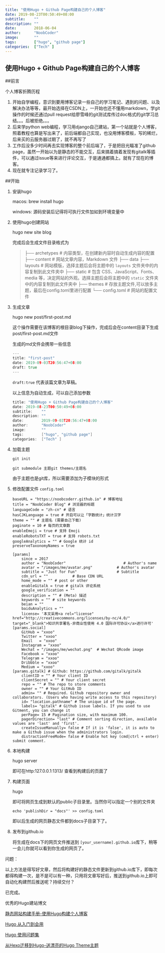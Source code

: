 ```yaml
---
title: "使用Hugo + Github Page构建自己的个人博客"
date: 2019-08-23T00:50:49+08:00
subtitle:    ""
description: ""
date:        2018-06-04
author:      "NoobCoder"
image:       ""
tags:        ["hugo", "github page"]
categories:  ["Tech" ]
---
```


## 使用Hugo + Github Page构建自己的个人博客

##前言

个人博客折腾历程

1. 开始自学编程，意识到要用博客记录一些自己的学习笔记、遇到的问题、以及解决办法等等，最开始选择在CSDN上，一开始也还不懂用markdown，学git操作的时候还通过pull request给廖雪峰的git测试库传过doc格式的git学习总结。。。后被拒绝。。。
2. 后来学python web编程，学习用django自己建站，第一个站就是个人博客，照着教程也算是写出来了，前后端都自己实现，也没用博客模板，写的稀烂，后来买的云服务器过期了，就不再写了
3. 工作后没多少时间再去实现博客的整个前后端了，于是把目光瞄准了github page，虽然一开始以为是静态的不能交互，后来搞着搞着发现有gitalk等插件，可以通过issue等来进行评论交互，于是通通都搞上。就有了现在的博客。
4. 现在就专注记录学习了。

##开始

1. 安装hugo

   macos: brew install hugo

   windows: 源码安装后记得将可执行文件加如到环境变量中

2. 使用hugo创建网站

   hugo new site blog

   完成后会生成文件目录格式为

   > ├── archetypes # 内容类型，在创建新内容时自动生成内容的配置
   > ├── content # 网站文章内容，Markdown 文件
   > ├── data
   > ├── layouts # 网站模版，选择主题后会将主题中的 `layouts` 文件夹中的内容复制到此文件夹中
   > ├── static # 包含 CSS、JavaScript、Fonts、media 等，决定网站的外观。选择主题后会将主题中的 `static` 文件夹中的内容复制到此文件夹中
   > ├── themes # 存放主题文件,可以放多主题，最后在config.toml里进行配置
   > └── config.toml # 网站的配置文件

3. 生成文章

   hugo new post/first-post.md

   这个操作需要在该博客的根目录blog下操作，完成后会在content目录下生成post/first-post.md文件

   生成的md文件会携带一些信息

   ```go
   ---
   title: "first-post"
   date: 2019-09-03T20:56:47+08:00
   draft: true
   ---
   ```

   `draft:true` 代表该篇文章为草稿。

   以上信息为自动生成，可以自己添加参数

   ```go
   title: "使用Hugo + Github Page构建自己的个人博客"
   date: 2019-08-23T00:50:49+08:00
   subtitle:    ""
   description: ""
   date:        2019-09-03T20:56:47+08:00
   author:      "NoobCoder"
   image:       ""
   tags:        ["hugo", "github page"]
   categories:  ["Tech" ]
   ```

4. 加载主题

   `git init `

   `git submodule 主题git themes/主题名`

   由于主题也是git库，所以需要添加为子模块的形式

5. 修改配置文件 `config.toml`

   ```shell
   baseURL = "https://noobcoderr.github.io" # 博客地址
   title = "NoobCoder Blog" # 浏览器的标题
   languageCode = "zh-cn" # 语言
   hasCJKLanguage = true # 开启可以让「字数统计」统计汉字
   theme = "" # 主题名 (需要自己下载)
   paginate = 10 # 每页的文章数
   enableEmoji = true # 支持 Emoji
   enableRobotsTXT = true # 支持 robots.txt
   googleAnalytics = "" # Google 统计 id
   preserveTaxonomyNames = true
   
   [params]
       since = 2017
       author = "NoobCoder"                          # Author's name
       avatar = "/images/me/avatar.png"           # Author's avatar
       subtitle = "Just for Fun"                  # Subtitle
       cdn_url = ""           # Base CDN URL
       home_mode = "" # post or other
       enableGitalk = true # gitalk 评论系统
       google_verification = ""
       description = "" # (Meta) 描述
       keywords = "" # site keywords
       beian = ""
       baiduAnalytics = ""
       license= '本文采用<a rel="license" href="http://creativecommons.org/licenses/by-nc/4.0/" target="_blank">知识共享署名-非商业性使用 4.0 国际许可协议</a>进行许可'
   [params.social]
       GitHub = "xxoo"
       Twitter = "xxoo"
       Email   = "xxoo"
       Instagram = "xxoo"
       Wechat = "/images/me/wechat.png"  # Wechat QRcode image
       Facebook = "xxoo"
       Telegram = "xxoo"
       Dribbble = "xxoo"
       Medium = "xxoo"
   [params.gitalk] # Github: https://github.com/gitalk/gitalk
       clientID = "" # Your client ID
       clientSecret = "" # Your client secret
       repo = "" # The repo to store comments
       owner = "" # Your GitHub ID
       admin= "" # Required. Github repository owner and collaborators. (Users who having write access to this repository)
       id= "location.pathname" # The unique id of the page.
       labels= "gitalk" # Github issue labels. If you used to use Gitment, you can change it
       perPage= 15 # Pagination size, with maximum 100.
       pagerDirection= "last" # Comment sorting direction, available values are 'last' and 'first'.
       createIssueManually= false # If it is 'false', it is auto to make a Github issue when the administrators login.
       distractionFreeMode= false # Enable hot key (cmd|ctrl + enter) submit comment.
   
   ```

6. 本地构建

   hugo server

   即可在http:127.0.0.1:1313/ 查看到构建后的页面了

7. 构建页面

   hugo 

   即可将网页生成到默认的public子目录里。当然你可以指定一个别的文件夹

   ```shell
   echo 'publishDir = "docs"' >> config.toml
   ```

   即以后生成的网页静态文件都到docs子目录下了。

8. 发布到github.io

   将生成在docs下的网页文件推送到 `[your_username].github.io`库下，稍等一会儿你就可以看到你生成的网页了。



问题：

以上方法是得写好文章，然后将构建好的静态文件更新到github.io库下，即每次都得构建一次，是不是可以有一种，只用将文章写好后，推送到github.io上即可自动化构建然后推送呢？持续交付？

已完成。



优秀的Hugo建站博文

[静态网站构建手册-使用Hugo构建个人博客](https://jimmysong.io/hugo-handbook/)

[Hugo 从入门到会用](https://blog.olowolo.com/post/hugo-quick-start/)

[Hugo 使用问题集](https://www.qd1024.com/post/hugo/)

[从Hexo迁移到Hugo-送漂亮的Hugo Theme主题](https://www.flysnow.org/2018/07/29/from-hexo-to-hugo.html)